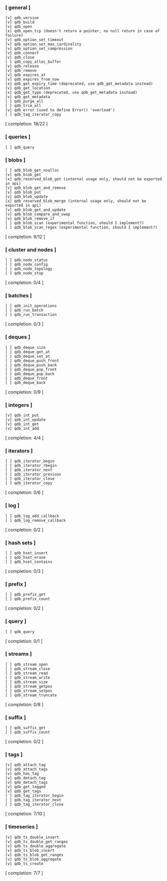 ### [ general ]
    [v] qdb_version
    [v] qdb_build
    [v] qdb_open
    [x] qdb_open_tcp (doesn't return a pointer, no null return in case of failure)
    [v] qdb_option_set_timeout
    [v] qdb_option_set_max_cardinality
    [v] qdb_option_set_compression
    [v] qdb_connect
    [v] qdb_close
    [ ] qdb_copy_alloc_buffer
    [v] qdb_release
    [v] qdb_remove
    [v] qdb_expires_at
    [v] qdb_expires_from_now
    [x] qdb_get_expiry_time (deprecated, use qdb_get_metadata instead)
    [v] qdb_get_location
    [x] qdb_get_type (deprecated, use qdb_get_metadata instead)
    [v] qdb_get_metadata
    [ ] qdb_purge_all
    [ ] qdb_trim_all
    [v] qdb_error (used to define Error() 'overload')
    [ ] qdb_tag_iterator_copy
[ completion: 18/22 ]

### [ queries ]
    [ ] qdb_query

### [ blobs ]
    [ ] qdb_blob_get_noalloc
    [v] qdb_blob_get
    [x] qdb_reserved_blob_get (internal usage only, should not be exported in api)
    [v] qdb_blob_get_and_remove
    [v] qdb_blob_put
    [v] qdb_blob_update
    [x] qdb_reserved_blob_merge (internal usage only, should not be exported in api)
    [v] qdb_blob_get_and_update
    [v] qdb_blob_compare_and_swap
    [v] qdb_blob_remove_if
    [ ] qdb_blob_scan (experimental function, should I implement?)
    [ ] qdb_blob_scan_regex (experimental function, should I implement?)
[ completion: 9/12 ]

### [ cluster and nodes ]
    [ ] qdb_node_status
    [ ] qdb_node_config
    [ ] qdb_node_topology
    [ ] qdb_node_stop
[ completion: 0/4 ]


### [ batches ]
    [ ] qdb_init_operations
    [ ] qdb_run_batch
    [ ] qdb_run_transaction
[ completion: 0/3 ]

### [ deques ]
    [ ] qdb_deque_size
    [ ] qdb_deque_get_at
    [ ] qdb_deque_set_at
    [ ] qdb_deque_push_front
    [ ] qdb_deque_push_back
    [ ] qdb_deque_pop_front
    [ ] qdb_deque_pop_back
    [ ] qdb_deque_front
    [ ] qdb_deque_back
[ completion: 0/9 ]

### [ integers ]
    [v] qdb_int_put
    [v] qdb_int_update
    [v] qdb_int_get
    [v] qdb_int_add
[ completion: 4/4 ]

### [ iterators ]
    [ ] qdb_iterator_begin
    [ ] qdb_iterator_rbegin
    [ ] qdb_iterator_next
    [ ] qdb_iterator_previous
    [ ] qdb_iterator_close
    [ ] qdb_iterator_copy
[ completion: 0/6 ]

### [ log ]
    [ ] qdb_log_add_callback
    [ ] qdb_log_remove_callback
[ completion: 0/2 ]

### [ hash sets ]
    [ ] qdb_hset_insert
    [ ] qdb_hset_erase
    [ ] qdb_hset_contains
[ completion: 0/3 ]

### [ prefix ]
    [ ] qdb_prefix_get
    [ ] qdb_prefix_count
[ completion: 0/2 ]

### [ query ]
    [ ] qdb_query
[ completion: 0/1 ]

### [ streams ]
    [ ] qdb_stream_open
    [ ] qdb_stream_close
    [ ] qdb_stream_read
    [ ] qdb_stream_write
    [ ] qdb_stream_size
    [ ] qdb_stream_getpos
    [ ] qdb_stream_setpos
    [ ] qdb_stream_truncate
[ completion: 0/8 ]

### [ suffix ]
    [ ] qdb_suffix_get
    [ ] qdb_suffix_count
[ completion: 0/2 ]

### [ tags ]
    [v] qdb_attach_tag
    [v] qdb_attach_tags
    [v] qdb_has_tag
    [v] qdb_detach_tag
    [v] qdb_detach_tags
    [v] qdb_get_tagged
    [v] qdb_get_tags
    [ ] qdb_tag_iterator_begin
    [ ] qdb_tag_iterator_next
    [ ] qdb_tag_iterator_close
[ completion: 7/10 ]

### [ timeseries ]
    [v] qdb_ts_double_insert
    [v] qdb_ts_double_get_ranges
    [v] qdb_ts_double_aggregate
    [v] qdb_ts_blob_insert
    [v] qdb_ts_blob_get_ranges
    [v] qdb_ts_blob_aggregate
    [v] qdb_ts_create
[ completion: 7/7 ]